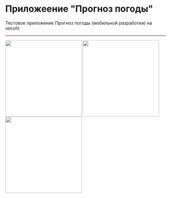 # Приложеение "Прогноз погоды"
Тестовое приложение Прогноз погоды (мобильной разработки) на retrofit

---

<img align="left" src="" width="240">
<img align="left" src="" width="240">
<img align="left" src="" width="240">
